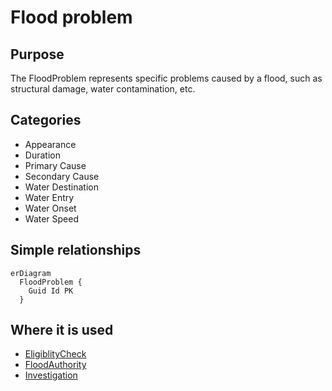 # Flood problem

## Purpose

The FloodProblem represents specific problems caused by a flood, such as structural damage, water contamination, etc.

## Categories

- Appearance
- Duration
- Primary Cause
- Secondary Cause
- Water Destination
- Water Entry
- Water Onset
- Water Speed

## Simple relationships

```mermaid
erDiagram
  FloodProblem {
    Guid Id PK
  }
```

## Where it is used

- [EligiblityCheck](EligiblityCheck.md)
- [FloodAuthority](FloodAuthority.md)
- [Investigation](Investigation.md)